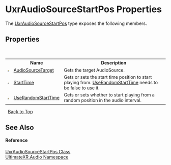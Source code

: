 # UxrAudioSourceStartPos Properties
 

The <a href="T_UltimateXR_Audio_UxrAudioSourceStartPos">UxrAudioSourceStartPos</a> type exposes the following members.


## Properties
&nbsp;<table><tr><th></th><th>Name</th><th>Description</th></tr><tr><td>![Public property](media/pubproperty.gif "Public property")</td><td><a href="P_UltimateXR_Audio_UxrAudioSourceStartPos_AudioSourceTarget">AudioSourceTarget</a></td><td>
Gets the target AudioSource.</td></tr><tr><td>![Public property](media/pubproperty.gif "Public property")</td><td><a href="P_UltimateXR_Audio_UxrAudioSourceStartPos_StartTime">StartTime</a></td><td>
Gets or sets the start time position to start playing from. <a href="P_UltimateXR_Audio_UxrAudioSourceStartPos_UseRandomStartTime">UseRandomStartTime</a> needs to be false to use it.</td></tr><tr><td>![Public property](media/pubproperty.gif "Public property")</td><td><a href="P_UltimateXR_Audio_UxrAudioSourceStartPos_UseRandomStartTime">UseRandomStartTime</a></td><td>
Gets or sets whether to start playing from a random position in the audio interval.</td></tr></table>&nbsp;
<a href="#uxraudiosourcestartpos-properties">Back to Top</a>

## See Also


#### Reference
<a href="T_UltimateXR_Audio_UxrAudioSourceStartPos">UxrAudioSourceStartPos Class</a><br /><a href="N_UltimateXR_Audio">UltimateXR.Audio Namespace</a><br />